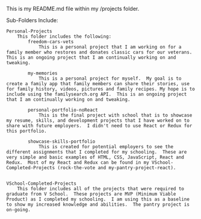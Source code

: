 This is my README.md file within my /projects folder.

Sub-Folders Include:

    Personal-Projects
        This folder includes the following:
            freedom-cars-vets
                This is a personal project that I am working on for a family member who restores and donates classic cars for our veterans.  This is an ongoing project that I am continually working on and tweaking.
                
            my-memories
                This is a personal project for myself.  My goal is to create a family app that family members can share their stories, use for family history, videos, pictures and family recipes. My hope is to include using the familysearch.org API.  This is an ongoing project that I am continually working on and tweaking.
                
            personal-portfolio-noReact
                This is the final project with school that is to showcase my resume, skills, and development projects that I have worked on to share with future employers.  I didn't need to use React or Redux for this portfolio.

            showcase-skills-portfolio
                This is created for potential employers to see the different assignments that I completed for my schooling.  These are very simple and basic examples of HTML, CSS, JavaScript, React and Redux.  Most of my React and Redux can be found in my VSchool-Completed-Projects (rock-the-vote and my-pantry-project-react).
                        

    VSchool-Completed-Projects
        This folder includes all of the projects that were required to graduate from V School.  These projects are MVP (Minimum Viable Product) as I completed my schooling.  I am using this as a baseline to show my increased knowledge and abilities.  The pantry project is on-going.

